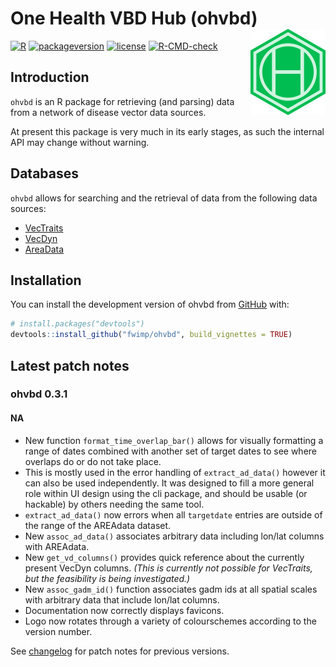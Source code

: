 
<!-- force push by editing this number: 42 -->
<!-- README.md is generated from README.Rmd. Please edit that file -->
<!-- Build with devtools::build_readme() -->

# One Health VBD Hub (ohvbd) <a href="https://fwimp.github.io/ohvbd/"><img src="man/figures/logo-1.png" align="right" width="120" alt="ohvbd website" /></a>

<!-- # One Health VBD Hub - R Package -->
<!-- badges: start -->

[![R](https://img.shields.io/badge/R%3E%3D-4.0-6666ff.svg?style=for-the-badge)](https://cran.r-project.org/)
[![packageversion](https://img.shields.io/badge/Package%20version-0.3.1-orange.svg?style=for-the-badge)](commits/master)
[![license](https://img.shields.io/badge/license-GPL--3-blue.svg?style=for-the-badge)](https://www.gnu.org/licenses/gpl-3.0.en.html)
[![R-CMD-check](https://github.com/fwimp/ohvbd/actions/workflows/R-CMD-check.yaml/badge.svg)](https://github.com/fwimp/ohvbd/actions/workflows/R-CMD-check.yaml)
<!-- badges: end -->

## Introduction

`ohvbd` is an R package for retrieving (and parsing) data from a network
of disease vector data sources.

At present this package is very much in its early stages, as such the
internal API may change without warning.

## Databases

`ohvbd` allows for searching and the retrieval of data from the
following data sources:

- [VecTraits](https://vectorbyte.crc.nd.edu/vectraits-explorer)
- [VecDyn](https://vectorbyte.crc.nd.edu/vecdyn-datasets)
- [AreaData](https://pearselab.github.io/areadata/)

## Installation

You can install the development version of ohvbd from
[GitHub](https://github.com/fwimp/ohvbd) with:

``` r
# install.packages("devtools")
devtools::install_github("fwimp/ohvbd", build_vignettes = TRUE)
```

## Latest patch notes

<!-- These are auto-pulled from NEWS.md  -->

### ohvbd 0.3.1

#### NA

- New function `format_time_overlap_bar()` allows for visually
  formatting a range of dates combined with another set of target dates
  to see where overlaps do or do not take place.
- This is mostly used in the error handling of `extract_ad_data()`
  however it can also be used independently. It was designed to fill a
  more general role within UI design using the cli package, and should
  be usable (or hackable) by others needing the same tool.
- `extract_ad_data()` now errors when all `targetdate` entries are
  outside of the range of the AREAdata dataset.
- New `assoc_ad_data()` associates arbitrary data including lon/lat
  columns with AREAdata.
- New `get_vd_columns()` provides quick reference about the currently
  present VecDyn columns. *(This is currently not possible for
  VecTraits, but the feasibility is being investigated.)*
- New `assoc_gadm_id()` function associates gadm ids at all spatial
  scales with arbitrary data that include lon/lat columns.
- Documentation now correctly displays favicons.
- Logo now rotates through a variety of colourschemes according to the
  version number.

See [changelog](https://fwimp.github.io/ohvbd/news/index.html) for patch
notes for previous versions.
